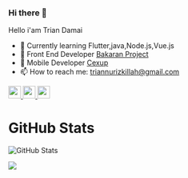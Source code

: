### Hi there 👋

<!--
**triandamai/triandamai** is a ✨ _special_ ✨ repository because its `README.md` (this file) appears on your GitHub profile.
-->
Hello i'am Trian Damai


- 🔭  Currently learning Flutter,java,Node.js,Vue.js
- 🧱  Front End Developer [Bakaran Project](https://bakaranproject.com/)
- 📱   Mobile Developer [Cexup](https://cexup.com)
- 📫  How to reach me: [triannurizkillah@gmail.com](triannurizkillah@gmail.com)

<!--- <p>Hi, I'm Sanskar Tiwari, I love building amazing software which make an impact, I teach software development on <a href="https://www.youtube.com/SanskarTiwari">Youtube</a>, share open source projects @ <a href="https://github.com/theindianappguy">Github</a>, write blog at <a href="https://flutternerd.com/">flutternerd.com</a>.</p>
--->
<p>
  <a href="https://www.twitter.com/TrianDN__">
    <img src="https://img.shields.io/badge/twitter-%231DA1F2.svg?&style=for-the-badge&logo=twitter&logoColor=white" height=25>
  </a> 
  <a href="https://www.linkedin.com/in/trian-damai-315a74137/">
    <img src="https://img.shields.io/badge/linkedin-%230077B5.svg?&style=for-the-badge&logo=linkedin&logoColor=white" height=25>
  </a> 
  <a href="https://www.instagram.com/trian_damai/">
    <img src="https://img.shields.io/badge/instagram-%23E4405F.svg?&style=for-the-badge&logo=instagram&logoColor=white" height=25>
  </a> 
</p>

<h1>GitHub Stats</h1>
<p><img src="https://github-readme-stats.vercel.app/api?username=triandamai&count_private=true&show_icons=true&theme=radical&show_owner=true" alt="GitHub Stats"></p>
<p>
<img src="https://github-readme-stats.vercel.app/api/top-langs/?username=triandamai&layout=compact&count_private=true&hide=html,css&langs_count=8">
</p>


